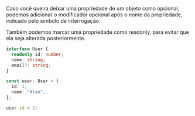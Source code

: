 Caso você queira deixar uma propriedade de um objeto como opcional, podemos adicionar o modificador opcional após o nome da propriedade, indicado pelo simbolo de interrogação.

Também podemos marcar uma propriedade como readonly, para evitar que ela seja alterada posteriormente.

```typescript
interface User {
  readonly id: number;
  name: string;
  email?: string;
}

const user: User = {
  id: 1,
  name: "Alan",
};

user.id = 2;
```

